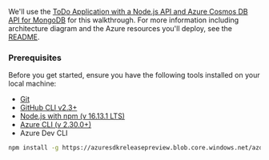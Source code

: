 We'll use the [ToDo Application with a Node.js API and Azure Cosmos DB API for MongoDB](https://github.com/azure-samples/todo-nodejs-mongo) for this walkthrough. For more information including architecture diagram and the Azure resources you'll deploy, see the [README](https://github.com/Azure-Samples/todo-nodejs-mongo/blob/main/README.md).

### Prerequisites

Before you get started, ensure you have the following tools installed on your local machine:

- [Git](https://git-scm.com/)
- [GitHub CLI v2.3+](https://github.com/cli/cli)
- [Node.js with npm (v 16.13.1 LTS)](https://nodejs.org/)
- [Azure CLI (v 2.30.0+)](/cli/azure/install-azure-cli)
- Azure Dev CLI 

```bash
npm install -g https://azuresdkreleasepreview.blob.core.windows.net/azd/standalone/latest/azure-az-dev-cli-latest.tgz
```